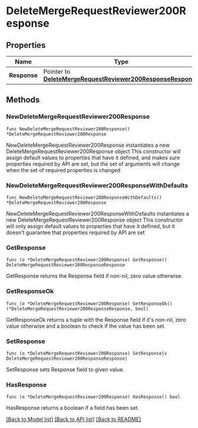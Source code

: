 # DeleteMergeRequestReviewer200Response

## Properties

Name | Type | Description | Notes
------------ | ------------- | ------------- | -------------
**Response** | Pointer to [**DeleteMergeRequestReviewer200ResponseResponse**](DeleteMergeRequestReviewer200ResponseResponse.md) |  | [optional] 

## Methods

### NewDeleteMergeRequestReviewer200Response

`func NewDeleteMergeRequestReviewer200Response() *DeleteMergeRequestReviewer200Response`

NewDeleteMergeRequestReviewer200Response instantiates a new DeleteMergeRequestReviewer200Response object
This constructor will assign default values to properties that have it defined,
and makes sure properties required by API are set, but the set of arguments
will change when the set of required properties is changed

### NewDeleteMergeRequestReviewer200ResponseWithDefaults

`func NewDeleteMergeRequestReviewer200ResponseWithDefaults() *DeleteMergeRequestReviewer200Response`

NewDeleteMergeRequestReviewer200ResponseWithDefaults instantiates a new DeleteMergeRequestReviewer200Response object
This constructor will only assign default values to properties that have it defined,
but it doesn't guarantee that properties required by API are set

### GetResponse

`func (o *DeleteMergeRequestReviewer200Response) GetResponse() DeleteMergeRequestReviewer200ResponseResponse`

GetResponse returns the Response field if non-nil, zero value otherwise.

### GetResponseOk

`func (o *DeleteMergeRequestReviewer200Response) GetResponseOk() (*DeleteMergeRequestReviewer200ResponseResponse, bool)`

GetResponseOk returns a tuple with the Response field if it's non-nil, zero value otherwise
and a boolean to check if the value has been set.

### SetResponse

`func (o *DeleteMergeRequestReviewer200Response) SetResponse(v DeleteMergeRequestReviewer200ResponseResponse)`

SetResponse sets Response field to given value.

### HasResponse

`func (o *DeleteMergeRequestReviewer200Response) HasResponse() bool`

HasResponse returns a boolean if a field has been set.


[[Back to Model list]](../README.md#documentation-for-models) [[Back to API list]](../README.md#documentation-for-api-endpoints) [[Back to README]](../README.md)


